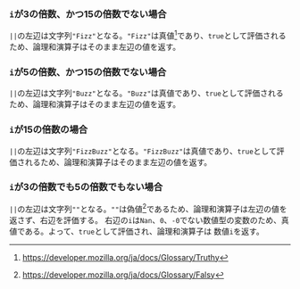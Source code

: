 ### `i`が3の倍数、かつ15の倍数でない場合

`||`の左辺は文字列`"Fizz"`となる。`"Fizz"`は真値[^1]であり、`true`として評価されるため、論理和演算子はそのまま左辺の値を返す。

### `i`が5の倍数、かつ15の倍数でない場合

`||`の左辺は文字列`"Buzz"`となる。`"Buzz"`は真値であり、`true`として評価されるため、論理和演算子はそのまま左辺の値を返す。

### `i`が15の倍数の場合

`||`の左辺は文字列`"FizzBuzz"`となる。`"FizzBuzz"`は真値であり、`true`として評価されるため、論理和演算子はそのまま左辺の値を返す。

### `i`が3の倍数でも5の倍数でもない場合

`||`の左辺は文字列`""`となる。`""`は偽値[^2]であるため、論理和演算子は左辺の値を返さず、右辺を評価する。
右辺の`i`は`Nan`、`0`、`-0`でない数値型の変数のため、真値である。よって、`true`として評価され、論理和演算子は 数値`i`を返す。

[^1]: https://developer.mozilla.org/ja/docs/Glossary/Truthy
[^2]: https://developer.mozilla.org/ja/docs/Glossary/Falsy
